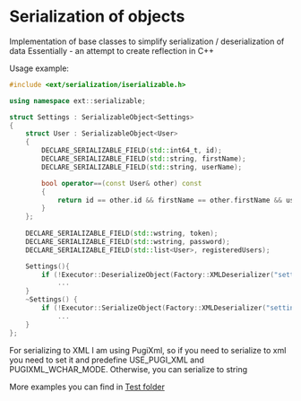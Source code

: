 # Serialization of objects

Implementation of base classes to simplify serialization / deserialization of data
Essentially - an attempt to create reflection in C++

Usage example:
```c++
#include <ext/serialization/iserializable.h>

using namespace ext::serializable;

struct Settings : SerializableObject<Settings>
{
    struct User : SerializableObject<User>
    {
        DECLARE_SERIALIZABLE_FIELD(std::int64_t, id);
        DECLARE_SERIALIZABLE_FIELD(std::string, firstName);
        DECLARE_SERIALIZABLE_FIELD(std::string, userName);

        bool operator==(const User& other) const
        {
            return id == other.id && firstName == other.firstName && userName == other.userName;
        }
    };
    
    DECLARE_SERIALIZABLE_FIELD(std::wstring, token);
    DECLARE_SERIALIZABLE_FIELD(std::wstring, password);
    DECLARE_SERIALIZABLE_FIELD(std::list<User>, registeredUsers);

	Settings(){
		if (!Executor::DeserializeObject(Factory::XMLDeserializer("settings.xml"), this))
			...
	}
	~Settings() {
		if (!Executor::SerializeObject(Factory::XMLDeserializer("settings.xml"), this))
			...
	}
};

```
For serializing to XML I am using PugiXml, so if you need to serialize to xml you need to set it and predefine USE_PUGI_XML and PUGIXML_WCHAR_MODE. Otherwise, you can serialize to string

More examples you can find in [Test folder](https://github.com/Pennywise007/ext/blob/main/test/serialization/serialization_test.cpp) 

